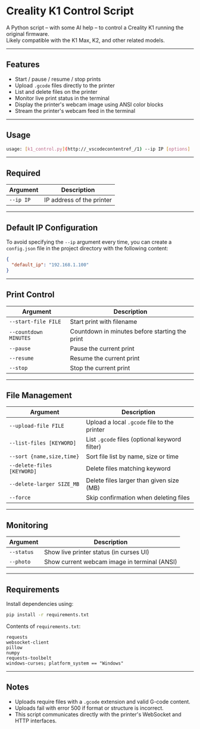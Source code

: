 # Creality K1 Control Script

A Python script – with some AI help – to control a Creality K1 running the original firmware.  
Likely compatible with the K1 Max, K2, and other related models.

---

## Features

- Start / pause / resume / stop prints  
- Upload `.gcode` files directly to the printer  
- List and delete files on the printer  
- Monitor live print status in the terminal  
- Display the printer's webcam image using ANSI color blocks  
- Stream the printer's webcam feed in the terminal  

---

## Usage

```bash
usage: [k1_control.py](http://_vscodecontentref_/1) --ip IP [options]
```

---

## Required

| Argument   | Description               |
|------------|---------------------------|
| `--ip IP`  | IP address of the printer |

---

## Default IP Configuration

To avoid specifying the `--ip` argument every time, you can create a `config.json` file in the project directory with the following content:

```json
{
  "default_ip": "192.168.1.100"
}
```

---

## Print Control

| Argument              | Description                                          |
|-----------------------|------------------------------------------------------|
| `--start-file FILE`   | Start print with filename                            |
| `--countdown MINUTES` | Countdown in minutes before starting the print       |
| `--pause`             | Pause the current print                              |
| `--resume`            | Resume the current print                             |
| `--stop`              | Stop the current print                               |

---

## File Management

| Argument                        | Description                                      |
|----------------------------------|--------------------------------------------------|
| `--upload-file FILE`            | Upload a local `.gcode` file to the printer     |
| `--list-files [KEYWORD]`        | List `.gcode` files (optional keyword filter)   |
| `--sort {name,size,time}`       | Sort file list by name, size or time            |
| `--delete-files [KEYWORD]`      | Delete files matching keyword                   |
| `--delete-larger SIZE_MB`       | Delete files larger than given size (MB)        |
| `--force`                       | Skip confirmation when deleting files           |

---

## Monitoring

| Argument     | Description                                   |
|--------------|-----------------------------------------------|
| `--status`   | Show live printer status (in curses UI)       |
| `--photo`    | Show current webcam image in terminal (ANSI)  |

---

## Requirements

Install dependencies using:

```bash
pip install -r requirements.txt
```

Contents of `requirements.txt`:

```
requests
websocket-client
pillow
numpy
requests-toolbelt
windows-curses; platform_system == "Windows"
```

---

## Notes

- Uploads require files with a `.gcode` extension and valid G-code content.
- Uploads fail with error 500 if format or structure is incorrect.
- This script communicates directly with the printer's WebSocket and HTTP interfaces.
